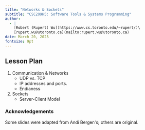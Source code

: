 ```yaml
---
title: "Networks & Sockets"
subtitle: "CSC209H5: Software Tools & Systems Programming"
author:
  - |
    [Robert (Rupert) Wu](https://www.cs.toronto.edu/~rupert/)\
    [rupert.wu@utoronto.ca](mailto:rupert.wu@utoronto.ca)
date: March 20, 2023
fontsize: 9pt
---
```


## Lesson Plan

1. Communication & Networks
   - UDP vs. TCP
   - IP addresses and ports.
   - Endianess
2. Sockets
   - Server-Client Model

### Acknowledgements

Some slides were adapted from Andi Bergen's; others are original.
